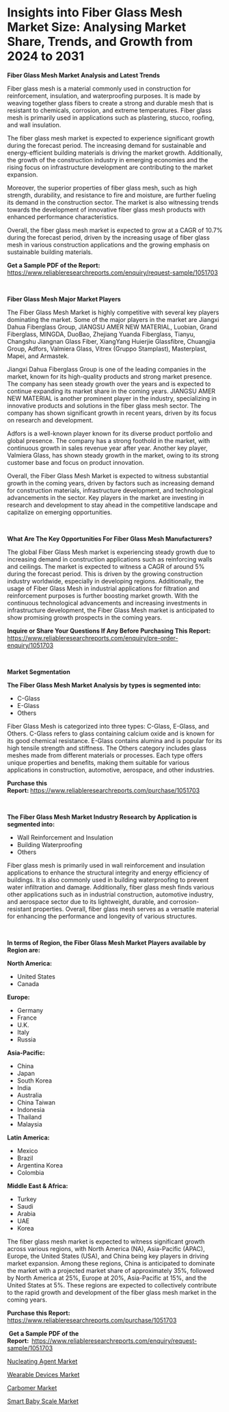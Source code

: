<p><h1>Insights into Fiber Glass Mesh Market Size: Analysing Market Share, Trends, and Growth from 2024 to 2031</h1></p><p><strong>Fiber Glass Mesh Market Analysis and Latest Trends</strong></p>
<p><p>Fiber glass mesh is a material commonly used in construction for reinforcement, insulation, and waterproofing purposes. It is made by weaving together glass fibers to create a strong and durable mesh that is resistant to chemicals, corrosion, and extreme temperatures. Fiber glass mesh is primarily used in applications such as plastering, stucco, roofing, and wall insulation.</p><p>The fiber glass mesh market is expected to experience significant growth during the forecast period. The increasing demand for sustainable and energy-efficient building materials is driving the market growth. Additionally, the growth of the construction industry in emerging economies and the rising focus on infrastructure development are contributing to the market expansion.</p><p>Moreover, the superior properties of fiber glass mesh, such as high strength, durability, and resistance to fire and moisture, are further fueling its demand in the construction sector. The market is also witnessing trends towards the development of innovative fiber glass mesh products with enhanced performance characteristics.</p><p>Overall, the fiber glass mesh market is expected to grow at a CAGR of 10.7% during the forecast period, driven by the increasing usage of fiber glass mesh in various construction applications and the growing emphasis on sustainable building materials.</p></p>
<p><strong>Get a Sample PDF of the Report:&nbsp;</strong> <a href="https://www.reliableresearchreports.com/enquiry/request-sample/1051703">https://www.reliableresearchreports.com/enquiry/request-sample/1051703</a></p>
<p>&nbsp;</p>
<p><strong>Fiber Glass Mesh Major Market Players</strong></p>
<p><p>The Fiber Glass Mesh Market is highly competitive with several key players dominating the market. Some of the major players in the market are Jiangxi Dahua Fiberglass Group, JIANGSU AMER NEW MATERIAL, Luobian, Grand Fiberglass, MINGDA, DuoBao, Zhejiang Yuanda Fiberglass, Tianyu, Changshu Jiangnan Glass Fiber, XiangYang Huierjie Glassfibre, Chuangjia Group, Adfors, Valmiera Glass, Vitrex (Gruppo Stamplast), Masterplast, Mapei, and Armastek.</p><p>Jiangxi Dahua Fiberglass Group is one of the leading companies in the market, known for its high-quality products and strong market presence. The company has seen steady growth over the years and is expected to continue expanding its market share in the coming years. JIANGSU AMER NEW MATERIAL is another prominent player in the industry, specializing in innovative products and solutions in the fiber glass mesh sector. The company has shown significant growth in recent years, driven by its focus on research and development.</p><p>Adfors is a well-known player known for its diverse product portfolio and global presence. The company has a strong foothold in the market, with continuous growth in sales revenue year after year. Another key player, Valmiera Glass, has shown steady growth in the market, owing to its strong customer base and focus on product innovation.</p><p>Overall, the Fiber Glass Mesh Market is expected to witness substantial growth in the coming years, driven by factors such as increasing demand for construction materials, infrastructure development, and technological advancements in the sector. Key players in the market are investing in research and development to stay ahead in the competitive landscape and capitalize on emerging opportunities.</p></p>
<p>&nbsp;</p>
<p><strong>What Are The Key Opportunities For Fiber Glass Mesh Manufacturers?</strong></p>
<p><p>The global Fiber Glass Mesh market is experiencing steady growth due to increasing demand in construction applications such as reinforcing walls and ceilings. The market is expected to witness a CAGR of around 5% during the forecast period. This is driven by the growing construction industry worldwide, especially in developing regions. Additionally, the usage of Fiber Glass Mesh in industrial applications for filtration and reinforcement purposes is further boosting market growth. With the continuous technological advancements and increasing investments in infrastructure development, the Fiber Glass Mesh market is anticipated to show promising growth prospects in the coming years.</p></p>
<p><strong>Inquire or Share Your Questions If Any Before Purchasing This Report:</strong> <a href="https://www.reliableresearchreports.com/enquiry/pre-order-enquiry/1051703">https://www.reliableresearchreports.com/enquiry/pre-order-enquiry/1051703</a></p>
<p>&nbsp;</p>
<p><strong>Market Segmentation</strong></p>
<p><strong>The Fiber Glass Mesh Market Analysis by types is segmented into:</strong></p>
<p><ul><li>C-Glass</li><li>E-Glass</li><li>Others</li></ul></p>
<p><p>Fiber Glass Mesh is categorized into three types: C-Glass, E-Glass, and Others. C-Glass refers to glass containing calcium oxide and is known for its good chemical resistance. E-Glass contains alumina and is popular for its high tensile strength and stiffness. The Others category includes glass meshes made from different materials or processes. Each type offers unique properties and benefits, making them suitable for various applications in construction, automotive, aerospace, and other industries.</p></p>
<p><strong>Purchase this Report:&nbsp;</strong><a href="https://www.reliableresearchreports.com/purchase/1051703">https://www.reliableresearchreports.com/purchase/1051703</a></p>
<p>&nbsp;</p>
<p><strong>The Fiber Glass Mesh Market Industry Research by Application is segmented into:</strong></p>
<p><ul><li>Wall Reinforcement and Insulation</li><li>Building Waterproofing</li><li>Others</li></ul></p>
<p><p>Fiber glass mesh is primarily used in wall reinforcement and insulation applications to enhance the structural integrity and energy efficiency of buildings. It is also commonly used in building waterproofing to prevent water infiltration and damage. Additionally, fiber glass mesh finds various other applications such as in industrial construction, automotive industry, and aerospace sector due to its lightweight, durable, and corrosion-resistant properties. Overall, fiber glass mesh serves as a versatile material for enhancing the performance and longevity of various structures.</p></p>
<p>&nbsp;</p>
<p><strong>In terms of Region, the Fiber Glass Mesh Market Players available by Region are:</strong></p>
<p>
    <p> <strong> North America: </strong>
        <ul>
            <li>United States</li>
            <li>Canada</li>
        </ul>
        </p> 
    <p> <strong> Europe: </strong>
        <ul>
            <li>Germany</li>
            <li>France</li>
            <li>U.K.</li>
            <li>Italy</li>
            <li>Russia</li>
        </ul>
        </p> 
    <p> <strong> Asia-Pacific: </strong>
        <ul>
            <li>China</li>
            <li>Japan</li>
            <li>South Korea</li>
            <li>India</li>
            <li>Australia</li>
            <li>China Taiwan</li>
            <li>Indonesia</li>
            <li>Thailand</li>
            <li>Malaysia</li>
        </ul>
        </p> 
    <p> <strong> Latin America: </strong>
        <ul>
            <li>Mexico</li>
            <li>Brazil</li>
            <li>Argentina Korea</li>
            <li>Colombia</li>
        </ul>
        </p> 
    <p> <strong> Middle East & Africa: </strong>
        <ul>
            <li>Turkey</li>
            <li>Saudi</li>
            <li>Arabia</li>
            <li>UAE</li>
            <li>Korea</li>
        </ul>
    </p>
    </p>
<p><p>The fiber glass mesh market is expected to witness significant growth across various regions, with North America (NA), Asia-Pacific (APAC), Europe, the United States (USA), and China being key players in driving market expansion. Among these regions, China is anticipated to dominate the market with a projected market share of approximately 35%, followed by North America at 25%, Europe at 20%, Asia-Pacific at 15%, and the United States at 5%. These regions are expected to collectively contribute to the rapid growth and development of the fiber glass mesh market in the coming years.</p></p>
<p><strong>Purchase this Report: </strong><a href="https://www.reliableresearchreports.com/purchase/1051703">https://www.reliableresearchreports.com/purchase/1051703</a></p>
<p>&nbsp;<strong>Get a Sample PDF of the Report:&nbsp;&nbsp;</strong><a href="https://www.reliableresearchreports.com/enquiry/request-sample/1051703">https://www.reliableresearchreports.com/enquiry/request-sample/1051703</a></p>
<p><strong></strong></p>
<p><p><a href="https://github.com/zjyglelu/Market-Research-Report-List-1/blob/main/nucleating-agent-market.md">Nucleating Agent Market</a></p><p><a href="https://issuu.com/reportprime-2/docs/wearable-devices-market-size-2030.pptx">Wearable Devices Market</a></p><p><a href="https://github.com/mbisetmhermsr/Market-Research-Report-List-1/blob/main/carbomer-market.md">Carbomer Market</a></p><p><a href="https://issuu.com/reportprime-2/docs/smart-baby-scale-market-size-2030.pptx">Smart Baby Scale Market</a></p></p>